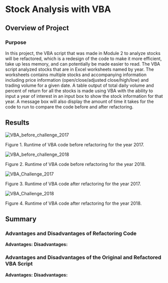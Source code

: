 # Stock Analysis with VBA

## Overview of Project

### Purpose
In this project, the VBA script that was made in Module 2 to analyze stocks will be refactored, which is a redesign of the code to make it more efficient, take up less memory, and can potentially be made easier to read. The VBA script analyzed stocks that are in Excel worksheets named by year. The worksheets contains multiple stocks and accompanying information including price information (open/close/adjusted close/high/low) and trading volume for a given date. A table output of total daily volume and percent of return for all the stocks is made using VBA with the ability to input a year of interest in an input box to show the stock information for that year. A message box will also display the amount of time it takes for the code to run to compare the code before and after refactoring. 

## Results
 

![VBA_before_challenge_2017](https://user-images.githubusercontent.com/98781992/176048228-3b42074b-3b1e-4610-820e-41ba77a24a5d.png)

Figure 1. Runtime of VBA code before refactoring for the year 2017.



![VBA_before_challenge_2018](https://user-images.githubusercontent.com/98781992/176048318-90ff814a-5c4d-4ab1-9134-f162b3cca3e8.png)

Figure 2. Runtime of VBA code before refactoring for the year 2018.



![VBA_Challenge_2017](https://user-images.githubusercontent.com/98781992/176048542-5ea44f10-a1fa-4937-be0b-60eb24a189c9.png)

Figure 3. Runtime of VBA code after refactoring for the year 2017.



![VBA_Challenge_2018](https://user-images.githubusercontent.com/98781992/176048653-ff5c1c54-0916-4d3f-92fb-3ca9a641a8de.png)

Figure 4. Runtime of VBA code after refactoring for the year 2018.


## Summary

### Advantages and Disadvantages of Refactoring Code
**Advantages:** 
**Disadvantages:**

### Advantages and Disadvantages of the Original and Refactored VBA Script
**Advantages:** 
**Disadvantages:**

